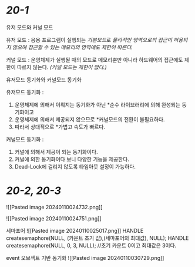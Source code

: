 
# *20-1*

 유저 모드와 커널 모드
 
 유저 모드 : 응용 프로그램이 실행되는 *기본모드*로 *물리적인 영역으로의 접근이 허용되지 않으며 접근할 수 있는 메모리의 영역에도 제한이 따른다.*
 
커널 모드 : 운영체제가 실행될 때의 모드로 메모리뿐만 아니라 하드웨어의 접근에도 제한이 따르지 않는다. *(커널 모드는 제한이 없다.)*

유저모드 동기화와 커널모드 동기화

유저모드 동기화 : 
1. 운영체제에 의해서 이뤄지는 동기화가 아닌 *순수 라이브러리에 의해 완성되는 동기화이고
2. 운영체제에 의해서 제공되지 않으므로 *커널모드의 전환이 불필요하다.
3. 따라서 상대적으로 *가볍고 속도가 빠르다.

커널모드 동기화 : 
1. 커널에 의해서 제공이 되는 동기화이다.
2. 커널에 의한 동기화이다 보니 다양한 기능을 제공한다.
3. Dead-Lock에 걸리지 않도록 타임아웃 설정이 가능하다.


# *20-2, 20-3*


![[Pasted image 20240110024732.png]]


![[Pasted image 20240110024751.png]]

세마포어
![[Pasted image 20240110025017.png]]
HANDLE createsemaphore(NULL, (카운트 초기 값),(세마포어의 최대값), NULL);
HANDLE createsemaphore(NULL, 0, 3, NULL); //초기 카운트 0이고 최대값은 3이다.

event 오브젝트 기반 동기화
![[Pasted image 20240110030729.png]]
